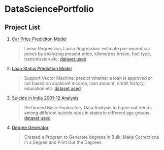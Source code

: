 # DataSciencePortfolio

## Project List

1. [Car Price Prediciton Model](https://github.com/SakhilTaneja/DataSciencePortfolio/blob/main/Car%20Price%20Prediction%20Model/Car_Price_Prediction.ipynb)
   > Linear Regression, Lasso Regression: estimate pre-owned car prices by analyzing present price, kilometres driven, fuel type, transmission etc.
   > [dataset used](https://github.com/SakhilTaneja/DataSciencePortfolio/blob/main/Car%20Price%20Prediction%20Model/car%20data.csv)
2. [Loan Status Prediction Model](https://github.com/SakhilTaneja/DataSciencePortfolio/blob/main/Loan%20Status%20Prediction%20Model/Loan_Status_Prediction.ipynb)
   > Support Vector Machine: predict whether a loan is approved or not based on applicant income, loan amount, credit history, education etc.
   > [dataset used](https://github.com/SakhilTaneja/DataSciencePortfolio/blob/main/Loan%20Status%20Prediction%20Model/loan.csv)
3. [Suicide in India 2001-12 Analysis](https://github.com/SakhilTaneja/DataSciencePortfolio/blob/main/Suicide%20in%20India%202001-12/Suicide%20Data%20Analysis.ipynb)
   > Performed Basic Exploratory Data Analysis to figure out trends among different suicide rates in states in different age groups.
   > [dataset used](https://github.com/SakhilTaneja/DataSciencePortfolio/blob/main/Suicide%20in%20India%202001-12/Suicides%20in%20India%202001-2012.csv)
4. [Degree Generator](https://github.com/SakhilTaneja/DataSciencePortfolio/blob/main/Degree%20Generator/menu.py)
   > Created a Program to Generate degrees in Bulk, Make Corrections in a Degree and Print Out the Degrees.
